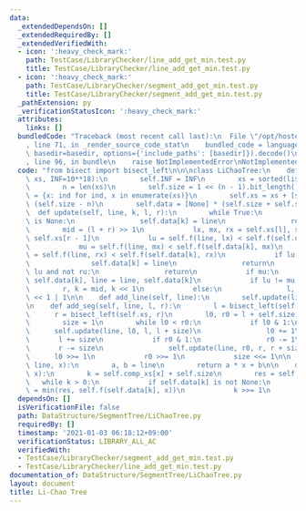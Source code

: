 ```yaml
---
data:
  _extendedDependsOn: []
  _extendedRequiredBy: []
  _extendedVerifiedWith:
  - icon: ':heavy_check_mark:'
    path: TestCase/LibraryChecker/line_add_get_min.test.py
    title: TestCase/LibraryChecker/line_add_get_min.test.py
  - icon: ':heavy_check_mark:'
    path: TestCase/LibraryChecker/segment_add_get_min.test.py
    title: TestCase/LibraryChecker/segment_add_get_min.test.py
  _pathExtension: py
  _verificationStatusIcon: ':heavy_check_mark:'
  attributes:
    links: []
  bundledCode: "Traceback (most recent call last):\n  File \"/opt/hostedtoolcache/Python/3.8.7/x64/lib/python3.8/site-packages/onlinejudge_verify/documentation/build.py\"\
    , line 71, in _render_source_code_stat\n    bundled_code = language.bundle(stat.path,\
    \ basedir=basedir, options={'include_paths': [basedir]}).decode()\n  File \"/opt/hostedtoolcache/Python/3.8.7/x64/lib/python3.8/site-packages/onlinejudge_verify/languages/python.py\"\
    , line 96, in bundle\n    raise NotImplementedError\nNotImplementedError\n"
  code: "from bisect import bisect_left\n\n\nclass LiChaoTree:\n    def __init__(self,\
    \ xs, INF=10**18):\n        self.INF = INF\n        xs = sorted(list(set(xs)))\n\
    \        n = len(xs)\n        self.size = 1 << (n - 1).bit_length()\n        self.comp_xs\
    \ = {x: ind for ind, x in enumerate(xs)}\n        self.xs = xs + [self.INF] *\
    \ (self.size - n)\n        self.data = [None] * (self.size + self.size)\n\n  \
    \  def update(self, line, k, l, r):\n        while True:\n            if self.data[k]\
    \ is None:\n                self.data[k] = line\n                return\n    \
    \        mid = (l + r) >> 1\n            lx, mx, rx = self.xs[l], self.xs[mid],\
    \ self.xs[r - 1]\n            lu = self.f(line, lx) < self.f(self.data[k], lx)\n\
    \            mu = self.f(line, mx) < self.f(self.data[k], mx)\n            ru\
    \ = self.f(line, rx) < self.f(self.data[k], rx)\n            if lu and ru:\n \
    \               self.data[k] = line\n                return\n            if not\
    \ lu and not ru:\n                return\n            if mu:\n               \
    \ self.data[k], line = line, self.data[k]\n            if lu != mu:\n        \
    \        r, k = mid, k << 1\n            else:\n                l, k = mid, k\
    \ << 1 | 1\n\n    def add_line(self, line):\n        self.update(line, 1, 0, self.size)\n\
    \n    def add_seg(self, line, l, r):\n        l = bisect_left(self.xs, l)\n  \
    \      r = bisect_left(self.xs, r)\n        l0, r0 = l + self.size, r + self.size\n\
    \        size = 1\n        while l0 < r0:\n            if l0 & 1:\n          \
    \      self.update(line, l0, l, l + size)\n                l0 += 1\n         \
    \       l += size\n            if r0 & 1:\n                r0 -= 1\n         \
    \       r -= size\n                self.update(line, r0, r, r + size)\n      \
    \      l0 >>= 1\n            r0 >>= 1\n            size <<= 1\n\n    def f(self,\
    \ line, x):\n        a, b = line\n        return a * x + b\n\n    def min(self,\
    \ x):\n        k = self.comp_xs[x] + self.size\n        res = self.INF\n     \
    \   while k > 0:\n            if self.data[k] is not None:\n                res\
    \ = min(res, self.f(self.data[k], x))\n            k >>= 1\n        return res\n"
  dependsOn: []
  isVerificationFile: false
  path: DataStructure/SegmentTree/LiChaoTree.py
  requiredBy: []
  timestamp: '2021-01-03 06:18:12+09:00'
  verificationStatus: LIBRARY_ALL_AC
  verifiedWith:
  - TestCase/LibraryChecker/segment_add_get_min.test.py
  - TestCase/LibraryChecker/line_add_get_min.test.py
documentation_of: DataStructure/SegmentTree/LiChaoTree.py
layout: document
title: Li-Chao Tree
---
```

